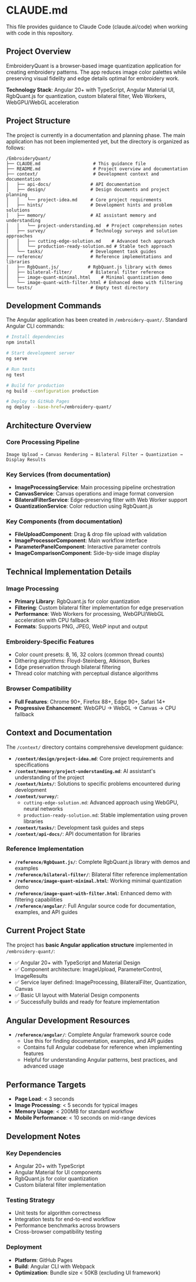 # CLAUDE.md

This file provides guidance to Claude Code (claude.ai/code) when working with code in this repository.

## Project Overview

EmbroideryQuant is a browser-based image quantization application for creating embroidery patterns. The app reduces image color palettes while preserving visual fidelity and edge details optimal for embroidery work.

**Technology Stack**: Angular 20+ with TypeScript, Angular Material UI, RgbQuant.js for quantization, custom bilateral filter, Web Workers, WebGPU/WebGL acceleration

## Project Structure

The project is currently in a documentation and planning phase. The main application has not been implemented yet, but the directory is organized as follows:

```
/EmbroideryQuant/
├── CLAUDE.md                    # This guidance file
├── README.md                    # Project overview and documentation
├── context/                     # Development context and documentation
│   ├── api-docs/               # API documentation
│   ├── design/                 # Design documents and project planning
│   │   └── project-idea.md     # Core project requirements
│   ├── hints/                  # Development hints and problem solutions
│   ├── memory/                 # AI assistant memory and understanding
│   │   └── project-understanding.md  # Project comprehension notes
│   ├── survey/                 # Technology surveys and solution approaches
│   │   ├── cutting-edge-solution.md    # Advanced tech approach
│   │   └── production-ready-solution.md # Stable tech approach
│   └── tasks/                  # Development task guides
├── reference/                  # Reference implementations and libraries
│   ├── RgbQuant.js/           # RgbQuant.js library with demos
│   ├── bilateral-filter/       # Bilateral filter reference
│   ├── image-quant-minimal.html    # Minimal quantization demo
│   └── image-quant-with-filter.html # Enhanced demo with filtering
└── tests/                      # Empty test directory
```

## Development Commands

The Angular application has been created in `/embroidery-quant/`. Standard Angular CLI commands:

```bash
# Install dependencies
npm install

# Start development server
ng serve

# Run tests
ng test

# Build for production
ng build --configuration production

# Deploy to GitHub Pages
ng deploy --base-href=/embroidery-quant/
```

## Architecture Overview

### Core Processing Pipeline
```
Image Upload → Canvas Rendering → Bilateral Filter → Quantization → Display Results
```

### Key Services (from documentation)
- **ImageProcessingService**: Main processing pipeline orchestration
- **CanvasService**: Canvas operations and image format conversion
- **BilateralFilterService**: Edge-preserving filter with Web Worker support
- **QuantizationService**: Color reduction using RgbQuant.js

### Key Components (from documentation)
- **FileUploadComponent**: Drag & drop file upload with validation
- **ImageProcessorComponent**: Main workflow interface
- **ParameterPanelComponent**: Interactive parameter controls
- **ImageComparisonComponent**: Side-by-side image display

## Technical Implementation Details

### Image Processing
- **Primary Library**: RgbQuant.js for color quantization
- **Filtering**: Custom bilateral filter implementation for edge preservation
- **Performance**: Web Workers for processing, WebGPU/WebGL acceleration with CPU fallback
- **Formats**: Supports PNG, JPEG, WebP input and output

### Embroidery-Specific Features
- Color count presets: 8, 16, 32 colors (common thread counts)
- Dithering algorithms: Floyd-Steinberg, Atkinson, Burkes
- Edge preservation through bilateral filtering
- Thread color matching with perceptual distance algorithms

### Browser Compatibility
- **Full Features**: Chrome 90+, Firefox 88+, Edge 90+, Safari 14+
- **Progressive Enhancement**: WebGPU → WebGL → Canvas → CPU fallback

## Context and Documentation

The `/context/` directory contains comprehensive development guidance:

- **`/context/design/project-idea.md`**: Core project requirements and specifications
- **`/context/memory/project-understanding.md`**: AI assistant's understanding of the project
- **`/context/hints/`**: Solutions to specific problems encountered during development
- **`/context/survey/`**: 
  - `cutting-edge-solution.md`: Advanced approach using WebGPU, neural networks
  - `production-ready-solution.md`: Stable implementation using proven libraries
- **`/context/tasks/`**: Development task guides and steps
- **`/context/api-docs/`**: API documentation for libraries

### Reference Implementation
- **`/reference/RgbQuant.js/`**: Complete RgbQuant.js library with demos and examples
- **`/reference/bilateral-filter/`**: Bilateral filter reference implementation
- **`/reference/image-quant-minimal.html`**: Working minimal quantization demo
- **`/reference/image-quant-with-filter.html`**: Enhanced demo with filtering capabilities
- **`/reference/angular/`**: Full Angular source code for documentation, examples, and API guides

## Current Project State

The project has **basic Angular application structure** implemented in `/embroidery-quant/`:
- ✅ Angular 20+ with TypeScript and Material Design
- ✅ Component architecture: ImageUpload, ParameterControl, ImageResults  
- ✅ Service layer defined: ImageProcessing, BilateralFilter, Quantization, Canvas
- ✅ Basic UI layout with Material Design components
- ✅ Successfully builds and ready for feature implementation

## Angular Development Resources

- **`/reference/angular/`**: Complete Angular framework source code
  - Use this for finding documentation, examples, and API guides
  - Contains full Angular codebase for reference when implementing features
  - Helpful for understanding Angular patterns, best practices, and advanced usage

## Performance Targets

- **Page Load**: < 3 seconds
- **Image Processing**: < 5 seconds for typical images
- **Memory Usage**: < 200MB for standard workflow
- **Mobile Performance**: < 10 seconds on mid-range devices

## Development Notes

### Key Dependencies
- Angular 20+ with TypeScript
- Angular Material for UI components
- RgbQuant.js for color quantization
- Custom bilateral filter implementation

### Testing Strategy
- Unit tests for algorithm correctness
- Integration tests for end-to-end workflow
- Performance benchmarks across browsers
- Cross-browser compatibility testing

### Deployment
- **Platform**: GitHub Pages
- **Build**: Angular CLI with Webpack
- **Optimization**: Bundle size < 50KB (excluding UI framework)